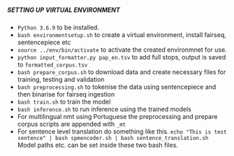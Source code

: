 ##### SETTING UP VIRTUAL ENVIRONMENT
* `Python 3.6.9` to be installed.
* `bash environmentsetup.sh` to create a virtual environment, install fairseq, sentencepiece etc
* `source ../env/bin/activate` to activate the created environmnet for use.
* `python input_formatter.py pap_en.tsv` to add full stops, output is saved to `formatted_corpus.tsv`
* `bash prepare_corpus.sh` to download data and create necessary files for training, testing and validation
* `bash preprocessing.sh` to tokenise the data using sentencepiece and then binarise for fairseq ingestion
* `bash train.sh` to train the model
* `bash inference.sh` to run inference using the trained models
*  For multilingual nmt using Portuguese the preprocessing and prepare corpus scripts are appended with `_mt`
*  For sentence level translation do something like this. `echo "This is test sentence" | bash spmencoder.sh | bash sentence_translation.sh` Model paths etc. can be set inside these two bash files.

